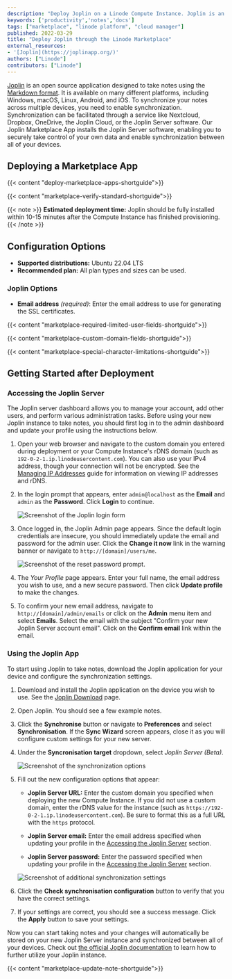 ```yaml
---
description: "Deploy Joplin on a Linode Compute Instance. Joplin is an open source note-taking app."
keywords: ['productivity','notes','docs']
tags: ["marketplace", "linode platform", "cloud manager"]
published: 2022-03-29
title: "Deploy Joplin through the Linode Marketplace"
external_resources:
- '[Joplin](https://joplinapp.org/)'
authors: ["Linode"]
contributors: ["Linode"]
---
```


[Joplin](https://joplinapp.org/) is an open source application designed to take notes using the [Markdown format](https://joplinapp.org/markdown/). It is available on many different platforms, including Windows, macOS, Linux, Android, and iOS. To synchronize your notes across multiple devices, you need to enable synchronization. Synchronization can be facilitated through a service like Nextcloud, Dropbox, OneDrive, the Joplin Cloud, or the Joplin Server software. Our Joplin Marketplace App installs the Joplin Server software, enabling you to securely take control of your own data and enable synchronization between all of your devices.

## Deploying a Marketplace App

{{< content "deploy-marketplace-apps-shortguide">}}

{{< content "marketplace-verify-standard-shortguide">}}

{{< note >}}
**Estimated deployment time:** Joplin should be fully installed within 10-15 minutes after the Compute Instance has finished provisioning.
{{< /note >}}

## Configuration Options

- **Supported distributions:** Ubuntu 22.04 LTS
- **Recommended plan:** All plan types and sizes can be used.

### Joplin Options

- **Email address** *(required)*: Enter the email address to use for generating the SSL certificates.

{{< content "marketplace-required-limited-user-fields-shortguide">}}

{{< content "marketplace-custom-domain-fields-shortguide">}}

{{< content "marketplace-special-character-limitations-shortguide">}}

## Getting Started after Deployment

### Accessing the Joplin Server

The Joplin server dashboard allows you to manage your account, add other users, and perform various administration tasks. Before using your new Joplin instance to take notes, you should first log in to the admin dashboard and update your profile using the instructions below.

1. Open your web browser and navigate to the custom domain you entered during deployment or your Compute Instance's rDNS domain (such as `192-0-2-1.ip.linodeusercontent.com`). You can also use your IPv4 address, though your connection will not be encrypted. See the [Managing IP Addresses](/docs/products/compute/compute-instances/guides/manage-ip-addresses/) guide for information on viewing IP addresses and rDNS.

1. In the login prompt that appears, enter `admin@localhost` as the **Email** and `admin` as the **Password**. Click **Login** to continue.

    ![Screenshot of the Joplin login form](joplin-login.png)

1. Once logged in, the Joplin Admin page appears. Since the default login credentials are insecure, you should immediately update the email and password for the admin user. Click the **Change it now** link in the warning banner or navigate to `http://[domain]/users/me`.

    ![Screenshot of the reset password prompt.](joplin-admin-change-password-prompt.png)

1. The *Your Profile* page appears. Enter your full name, the email address you wish to use, and a new secure password. Then click **Update profile** to make the changes.

1.  To confirm your new email address, navigate to `http://[domain]/admin/emails` or click on the **Admin** menu item and select **Emails**. Select the email with the subject "Confirm your new Joplin Server account email". Click on the **Confirm email** link within the email.

### Using the Joplin App

To start using Joplin to take notes, download the Joplin application for your device and configure the synchronization settings.

1. Download and install the Joplin application on the device you wish to use. See the [Joplin Download](https://joplinapp.org/download) page.

1. Open Joplin. You should see a few example notes.

1. Click the **Synchronise** button or navigate to **Preferences** and select **Synchronisation**. If the **Sync Wizard** screen appears, close it as you will configure custom settings for your new server.

1. Under the **Syncronisation target** dropdown, select *Joplin Server (Beta)*.

    ![Screenshot of the synchronization options](joplin-sync-target.png)

1. Fill out the new configuration options that appear:

    - **Joplin Server URL:** Enter the custom domain you specified when deploying the new Compute Instance. If you did not use a custom domain, enter the rDNS value for the instance (such as `https://192-0-2-1.ip.linodeusercontent.com`). Be sure to format this as a full URL with the `https` protocol.

    - **Joplin Server email:** Enter the email address specified when updating your profile in the [Accessing the Joplin Server](#accessing-the-joplin-server) section.

    - **Joplin Server password:** Enter the password specified when updating your profile in the [Accessing the Joplin Server](#accessing-the-joplin-server) section.

    ![Screenshot of additional synchronization settings](joplin-sync-settings.png)

1. Click the **Check synchronisation configuration** button to verify that you have the correct settings.

1. If your settings are correct, you should see a success message. Click the **Apply** button to save your settings.

Now you can start taking notes and your changes will automatically be stored on your new Joplin Server instance and synchronized between all of your devices. Check out [the official Joplin documentation](https://joplinapp.org/help/) to learn how to further utilize your Joplin instance.

{{< content "marketplace-update-note-shortguide">}}
